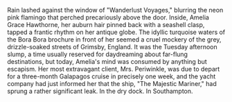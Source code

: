 Rain lashed against the window of "Wanderlust Voyages," blurring the neon pink flamingo that perched precariously above the door. Inside, Amelia Grace Hawthorne, her auburn hair pinned back with a seashell clasp, tapped a frantic rhythm on her antique globe.  The idyllic turquoise waters of the Bora Bora brochure in front of her seemed a cruel mockery of the grey, drizzle-soaked streets of Grimsby, England. It was the Tuesday afternoon slump, a time usually reserved for daydreaming about far-flung destinations, but today, Amelia's mind was consumed by anything but escapism.  Her most extravagant client, Mrs. Periwinkle, was due to depart for a three-month Galapagos cruise in precisely one week, and the yacht company had just informed her that the ship, "The Majestic Mariner," had sprung a rather significant leak.  In the dry dock.  In Southampton.
